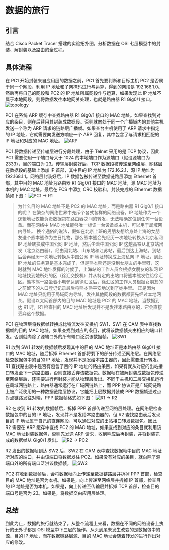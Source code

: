# 数据的旅行

## 引言
结合 Cisco Packet Tracer 搭建的实验拓扑图，分析数据在 OSI 七层模型中的封装、解封装以及路由的全过程。

## 具体流程
在 PC1 开始封装来自应用层的数据之前，PC1 首先要判断和目标主机 PC2 是否属于同一个网段，利用 IP 地址和子网掩码进行与运算，得到的网段是 192.168.1.0。然后再将自己的网段和 PC2 的 IP 地址所属网段作与运算，如果发现此 IP 地址不属于本地网段，则将数据发往本地网关处理，也就是路由器 R1 Gig0/1 接口。
![topology](https://raw.githubusercontent.com/orionleo/Markdown-Photos/master/topology.png)
   
PC1 在系统 ARP 缓存中查找路由器 R1 Gig0/1 接口的 MAC 地址。如果查找到对应的条目，则在后续用其封装成数据段。否则就向处于同一个广播域内的其他主机发送一个称为 ARP 请求的链路层广播帧。如果某台主机使用了 ARP 请求中指定的 IP 地址，它就需要向发送方响应一个 ARP 回复，其中包含了与请求相匹配的 IP 地址和对应的 MAC 地址。
![ARP](https://raw.githubusercontent.com/orionleo/Markdown-Photos/master/PC1%20ARP.png)

PC1 将数据传递至传输层进行分段处理，由于 Telnet 采用的是 TCP 协议，因此 PC1 需要使用一个端口号大于 1024 的本地端口作为源端口（假设源端口为 2333），目的端口为 23。传输层封装好后，TCP 数据段被传递至网络层，网络层在数据段的基础上添加 IP 首部，其中目的 IP 地址为 172.16.2.1，源 IP 地址为 192.168.1.1。网络层封装好后，IP 数据包被传递至数据链路层添加 Ethernet 首部，其中目的 MAC 地址为路由器 R1 Gig0/1 接口的 MAC 地址，源 MAC 地址为本机的 MAC 地址。最后在 FCS 中添加 CRC 校验和，封装完成的 Ethernet 数据帧如下图：
![PC1 -> R1](https://raw.githubusercontent.com/orionleo/Markdown-Photos/master/PC1%20-%20R1.png)

> 为什么目的 MAC 地址不是 PC2 的 MAC 地址，而是路由器 R1 Gig0/1 接口的呢？
在繁杂的网络世界中充斥个各式各样的网络设备，IP 地址作为一个逻辑地址仅能负责数据包在路由器之间的转发，无法精确定位到任何一台设备。而在网络中 MAC 地址能够唯一标识一台设备或主机，可以用于局域网内寻址。
换个通俗的说法，假如在北京上班的男朋友想给身处上海的女朋友送个熊本熊作为生日礼物，那么熊本熊会先经历一次地址转换从北京私网 IP 地址转换成中国公网 IP 地址，然后坐着中国公网 IP 这趟高铁从北京站出发（北京路由器），经由河北站、山东站和江苏站，最后到达上海站。到站后会再经历一次地址转换从中国公网 IP 地址转换成上海私网 IP 地址，到此 IP 地址的任务算是基本完成了，但是熊本熊还是没到女朋友的手里呀，这时就到 MAC 地址发挥的时候了，上海站的工作人员会根据女朋友的私网 IP 地址找到她所处的区（徐汇交换机）并从特定的出站口将熊本熊发往给徐汇区。熊本熊一路坐着小电驴达到徐汇区后，徐汇区的工作人员根据女朋友的之前留下的人口登记记录最后将熊本熊平安地送到了她手里。
正是因为 MAC 地址只能用于局域网内寻址，发往其他网段的数据都要先经过本地网关。假设以太网首部内的目的 MAC 地址是 PC2 的 MAC 地址，当数据到达 R1 时，R1 检查目的 MAC 地址后发现并不是发往本路由器的，它会直接丢弃这个数据。

PC1 在物理层将数据帧转换成比特流发往交换机 SW1，SW1 在 CAM 表中查找数据帧的目的 MAC 地址。如果查找到对应的条目，就将该数据帧交由相应的端口转发。否则就向除了源端口外的所有端口泛洪该数据帧。
![SW1](https://raw.githubusercontent.com/orionleo/Markdown-Photos/master/SW1.png)

R1 收到 SW1 转发的数据帧后发现其中的目的 MAC 地址正是本路由器 Gig0/1 接口的 MAC 地址，随后拆掉 Ethernet 首部将剩下的部分传递至网络层。在网络层检查数据包中的目的 IP 地址，发现并不是发给本路由器的，因此需要进行转发。R1 查找路由表中是否有包含了目的 IP 地址的路由条目，如果有就从对应的出站接口转发至下一跳路由器，否则直接丢弃该数据包。数据帧在被解封装成数据包传递至网络层后，还需要进行再封装才能从物理层发出。不同于主机和二层交换机运行在局域网链路上，路由器通常运行在广域网链路上，而 PPP 协议正是广域网链路上被广泛使用的一种数据链路层协议，它能把上层数据封装成 PPP 数据帧通过点对点链路发往对端，PPP 数据帧格式如下图：
![R1 -> R2](https://raw.githubusercontent.com/orionleo/Markdown-Photos/master/R1%20-%20R2.png)

R2 在收到 R1 转发的数据帧后，拆掉 PPP 首部传递至网络层处理。在网络层检查数据包中的目的 IP 地址，发现并不是发给本路由器的，但 R2 查找路由表后发现目的 IP 地址属于自己的直连网段，可以通过对应的出站接口转发数据包。因此 R2 需要在 ARP 缓存中查找 PC2 的 MAC 地址，如果查找到对应的条目就利用该 MAC 地址封装数据包，否则先发送 ARP 请求，收到响应后再封装，并将封装完成的数据帧从 Gig0/1 发出。
![R2 -> PC2](https://raw.githubusercontent.com/orionleo/Markdown-Photos/master/R2%20-%20PC2.png)

R2 发出的数据帧到达 SW2 后，SW2 在 CAM 表中查找数据帧中目的 MAC 地址所对应的端口，并由该端口将数据发往 PC2。如果没有对应的条目，就向除了源端口外的所有端口泛洪该数据帧。
![SW2](https://raw.githubusercontent.com/orionleo/Markdown-Photos/master/SW2.png)

PC2 在收到数据帧后，会将数据帧向上传递至数据链路层并拆掉 PPP 首部，检查目的 MAC 地址是否为本机。如果是，向上传递至网络层并拆掉 IP 首部，检查目的 IP 地址是否为本机。如果是，向上传递至传输层并拆掉 TCP 首部，检查目的端口号是否为 23。如果是，将数据交由应用层处理。

## 总结
到此为止，数据的旅行就结束了。从整个流程上来看，数据在不同的网络设备上执行的无外乎都是 OSI 模型中下三层的操作。从头到尾未发生改变的是数据包中的源、目的 IP 地址，而在数据链路层源、目的 MAC 地址会随着转发的进行作出对应的修改。